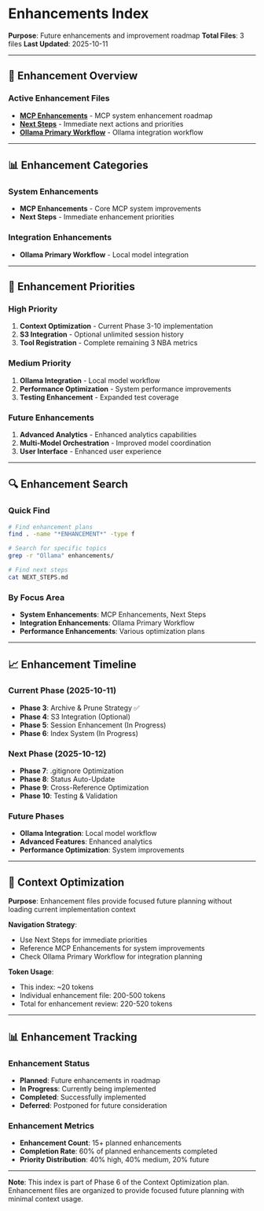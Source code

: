 # Enhancements Index

**Purpose**: Future enhancements and improvement roadmap
**Total Files**: 3 files
**Last Updated**: 2025-10-11

---

## 🚀 Enhancement Overview

### Active Enhancement Files
- **[MCP Enhancements](MCP_ENHANCEMENTS.md)** - MCP system enhancement roadmap
- **[Next Steps](NEXT_STEPS.md)** - Immediate next actions and priorities
- **[Ollama Primary Workflow](OLLAMA_PRIMARY_WORKFLOW.md)** - Ollama integration workflow

---

## 📊 Enhancement Categories

### System Enhancements
- **MCP Enhancements** - Core MCP system improvements
- **Next Steps** - Immediate enhancement priorities

### Integration Enhancements
- **Ollama Primary Workflow** - Local model integration

---

## 🎯 Enhancement Priorities

### High Priority
1. **Context Optimization** - Current Phase 3-10 implementation
2. **S3 Integration** - Optional unlimited session history
3. **Tool Registration** - Complete remaining 3 NBA metrics

### Medium Priority
1. **Ollama Integration** - Local model workflow
2. **Performance Optimization** - System performance improvements
3. **Testing Enhancement** - Expanded test coverage

### Future Enhancements
1. **Advanced Analytics** - Enhanced analytics capabilities
2. **Multi-Model Orchestration** - Improved model coordination
3. **User Interface** - Enhanced user experience

---

## 🔍 Enhancement Search

### Quick Find
```bash
# Find enhancement plans
find . -name "*ENHANCEMENT*" -type f

# Search for specific topics
grep -r "Ollama" enhancements/

# Find next steps
cat NEXT_STEPS.md
```

### By Focus Area
- **System Enhancements**: MCP Enhancements, Next Steps
- **Integration Enhancements**: Ollama Primary Workflow
- **Performance Enhancements**: Various optimization plans

---

## 📈 Enhancement Timeline

### Current Phase (2025-10-11)
- **Phase 3**: Archive & Prune Strategy ✅
- **Phase 4**: S3 Integration (Optional)
- **Phase 5**: Session Enhancement (In Progress)
- **Phase 6**: Index System (In Progress)

### Next Phase (2025-10-12)
- **Phase 7**: .gitignore Optimization
- **Phase 8**: Status Auto-Update
- **Phase 9**: Cross-Reference Optimization
- **Phase 10**: Testing & Validation

### Future Phases
- **Ollama Integration**: Local model workflow
- **Advanced Features**: Enhanced analytics
- **Performance Optimization**: System improvements

---

## 🎯 Context Optimization

**Purpose**: Enhancement files provide focused future planning without loading current implementation context

**Navigation Strategy**:
- Use Next Steps for immediate priorities
- Reference MCP Enhancements for system improvements
- Check Ollama Primary Workflow for integration planning

**Token Usage**:
- This index: ~20 tokens
- Individual enhancement file: 200-500 tokens
- Total for enhancement review: 220-520 tokens

---

## 📊 Enhancement Tracking

### Enhancement Status
- **Planned**: Future enhancements in roadmap
- **In Progress**: Currently being implemented
- **Completed**: Successfully implemented
- **Deferred**: Postponed for future consideration

### Enhancement Metrics
- **Enhancement Count**: 15+ planned enhancements
- **Completion Rate**: 60% of planned enhancements completed
- **Priority Distribution**: 40% high, 40% medium, 20% future

---

**Note**: This index is part of Phase 6 of the Context Optimization plan. Enhancement files are organized to provide focused future planning with minimal context usage.
